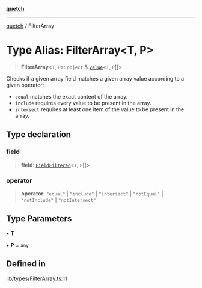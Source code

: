 [**quetch**](../README.md)

***

[quetch](../README.md) / FilterArray

# Type Alias: FilterArray\<T, P\>

> **FilterArray**\<`T`, `P`\>: `object` & [`Value`](Value.md)\<`T`, `P`[]\>

Checks if a given array field matches a given array value according to a given operator:

- `equal` matches the exact content of the array.
- `include` requires every value to be present in the array.
- `intersect` requires at least one item of the value to be present in the array.

## Type declaration

### field

> **field**: [`FieldFiltered`](FieldFiltered.md)\<`T`, `P`[]\>

### operator

> **operator**: `"equal"` \| `"include"` \| `"intersect"` \| `"notEqual"` \| `"notInclude"` \| `"notIntersect"`

## Type Parameters

• **T**

• **P** = `any`

## Defined in

[lib/types/FilterArray.ts:11](https://github.com/nevoland/quetch/blob/d3c3874b3b683738adb5be9e083a7d95e2758c83/lib/types/FilterArray.ts#L11)
